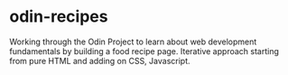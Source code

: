 # odin-recipes
Working through the Odin Project to learn about web development fundamentals by building a food recipe page. Iterative approach starting from pure HTML and adding on CSS, Javascript.
